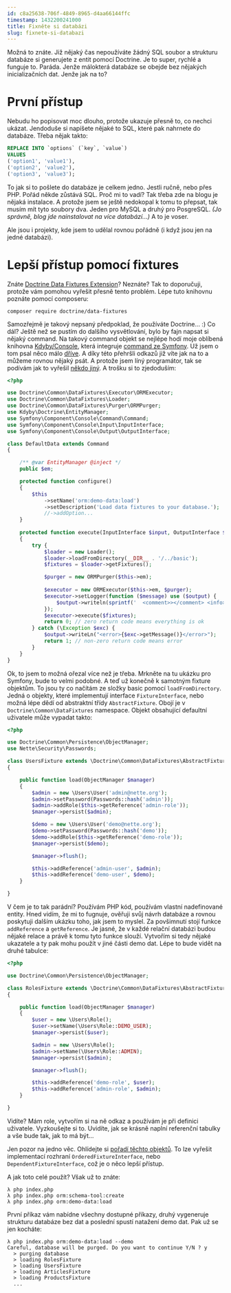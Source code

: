 ```yaml
---
id: c8a25638-706f-4849-8965-d4aa66144ffc
timestamp: 1432200241000
title: Fixněte si databázi
slug: fixnete-si-databazi
---
```

Možná to znáte. Již nějaký čas nepoužíváte žádný SQL soubor a strukturu databáze si generujete z entit pomocí Doctrine. Je to super, rychlé a funguje to. Paráda. Jenže málokterá databáze se obejde bez nějakých inicializačních dat. Jenže jak na to?

# První přístup

Nebudu ho popisovat moc dlouho, protože ukazuje přesně to, co nechci ukázat. Jendoduše si napíšete nějaké to SQL, které pak nahrnete do databáze. Třeba nějak takto:

```sql
REPLACE INTO `options` (`key`, `value`)
VALUES
('option1', 'value1'),
('option2', 'value2'),
('option3', 'value3');
```

To jak si to pošlete do databáze je celkem jedno. Jestli ručně, nebo přes PHP. Pořád někde zůstává SQL. Proč mi to vadí? Tak třeba zde na blogu je nějaká instalace. A protože jsem se ještě nedokopal k tomu to přepsat, tak musím mít tyto soubory dva. Jeden pro MySQL a druhý pro PosgreSQL. _(Jo správně, blog jde nainstalovat na více databází...)_ A to je voser.

Ale jsou i projekty, kde jsem to udělal rovnou pořádně (i když jsou jen na jedné databázi).

# Lepší přístup pomocí fixtures

Znáte [Doctrine Data Fixtures Extension](https://github.com/doctrine/data-fixtures)? Neznáte? Tak to doporučuji, protože vám pomohou vyřešit přesně tento problém. Lépe tuto knihovnu poznáte pomocí composeru:

```
composer require doctrine/data-fixtures
```

Samozřejmě je takový nepsaný předpoklad, že používáte Doctrine... :) Co dál? Ještě než se pustím do dalšího vysvětlování, bylo by fajn napsat si nějaký command. Na takový command objekt se nejlépe hodí moje oblíbená knihovna [Kdyby/Console](https://github.com/Kdyby/Console), která integruje [command ze Symfony](http://symfony.com/doc/current/components/console/introduction.html). Už jsem o tom psal něco málo [dříve](kdyby-console). A díky této přehršli odkazů již víte jak na to a můžeme rovnou nějaký psát. A protože jsem líný programátor, tak se podívám jak to vyřešil [někdo jiný](https://github.com/doctrine/DoctrineFixturesBundle/blob/master/Command/LoadDataFixturesDoctrineCommand.php). A trošku si to zjedoduším:

```php
<?php

use Doctrine\Common\DataFixtures\Executor\ORMExecutor;
use Doctrine\Common\DataFixtures\Loader;
use Doctrine\Common\DataFixtures\Purger\ORMPurger;
use Kdyby\Doctrine\EntityManager;
use Symfony\Component\Console\Command\Command;
use Symfony\Component\Console\Input\InputInterface;
use Symfony\Component\Console\Output\OutputInterface;

class DefaultData extends Command
{

	/** @var EntityManager @inject */
	public $em;

	protected function configure()
	{
		$this
			->setName('orm:demo-data:load')
			->setDescription('Load data fixtures to your database.');
            //->addOption...
    }
    
    protected function execute(InputInterface $input, OutputInterface $output)
	{
		try {
        	$loader = new Loader();
			$loader->loadFromDirectory(__DIR__ . '/../basic');
            $fixtures = $loader->getFixtures();

			$purger = new ORMPurger($this->em);
            
            $executor = new ORMExecutor($this->em, $purger);
			$executor->setLogger(function ($message) use ($output) {
				$output->writeln(sprintf('  <comment>></comment> <info>%s</info>', $message));
			});
			$executor->execute($fixtures);
			return 0; // zero return code means everything is ok
        } catch (\Exception $exc) {
			$output->writeLn("<error>{$exc->getMessage()}</error>");
			return 1; // non-zero return code means error
		}
	}
}
```

Ok, to jsem to možná ořezal více než je třeba. Mrkněte na tu ukázku pro Symfony, bude to velmi podobné. A teď už konečně k samotným fixture objektům. To jsou ty co načítám ze složky basic pomocí `loadFromDirectory`. Jedná o objekty, které implementují interface `FixtureInterface`, nebo možná lépe dědí od abstraktní třídy `AbstractFixture`. Obojí je v `Doctrine\Common\DataFixtures` namespace. Objekt obsahující defaultní uživatele může vypadat takto:

```php
<?php

use Doctrine\Common\Persistence\ObjectManager;
use Nette\Security\Passwords;

class UsersFixture extends \Doctrine\Common\DataFixtures\AbstractFixture
{

	public function load(ObjectManager $manager)
	{
		$admin = new \Users\User('admin@nette.org');
		$admin->setPassword(Passwords::hash('admin'));
		$admin->addRole($this->getReference('admin-role'));
		$manager->persist($admin);

		$demo = new \Users\User('demo@nette.org');
		$demo->setPassword(Passwords::hash('demo'));
		$demo->addRole($this->getReference('demo-role'));
		$manager->persist($demo);

		$manager->flush();

		$this->addReference('admin-user', $admin);
		$this->addReference('demo-user', $demo);
	}

}
```

V čem je to tak parádní? Používám PHP kód, používám vlastní nadefinované entity. Hned vidím, že mi to fugnuje, ověřuji svůj návrh databáze a rovnou poskytuji dalším ukázku toho, jak jsem to myslel. Za povšimnutí stojí funkce `addReference` a `getReference`. Je jasné, že v každé relační databázi budou nějaké relace a právě k tomu tyto funkce slouží. Vytvořím si tedy nějaké ukazatele a ty pak mohu použít v jiné části demo dat. Lépe to  bude vidět na druhé tabulce:

```php
<?php

use Doctrine\Common\Persistence\ObjectManager;

class RolesFixture extends \Doctrine\Common\DataFixtures\AbstractFixture
{

	public function load(ObjectManager $manager)
	{
		$user = new \Users\Role();
		$user->setName(\Users\Role::DEMO_USER);
		$manager->persist($user);

		$admin = new \Users\Role();
		$admin->setName(\Users\Role::ADMIN);
		$manager->persist($admin);

		$manager->flush();

		$this->addReference('demo-role', $user);
		$this->addReference('admin-role', $admin);
	}

}
```

Vidíte? Mám role, vytvořím si na ně odkaz a používám je při definici uživatele. Vyzkoušejte si to. Uvidíte, jak se krásně naplní referenční tabulky a vše bude tak, jak to má být...

Jen pozor na jedno věc. Ohlídejte si [pořadí těchto objektů](https://github.com/doctrine/data-fixtures#fixture-ordering). To lze vyřešit implementací rozhraní `OrderedFixtureInterface`, nebo `DependentFixtureInterface`, což je o něco lepší přístup.

A jak toto celé použít? Však už to znáte:

```
λ php index.php
λ php index.php orm:schema-tool:create
λ php index.php orm:demo-data:load
```

První příkaz vám nabídne všechny dostupné příkazy, druhý vygeneruje strukturu databáze bez dat a poslední spustí natažení demo dat. Pak už se jen kocháte:

```
λ php index.php orm:demo-data:load --demo
Careful, database will be purged. Do you want to continue Y/N ? y
  > purging database
  > loading RolesFixture
  > loading UsersFixture
  > loading ArticlesFixture
  > loading ProductsFixture
  ...
```